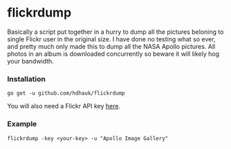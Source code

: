# flickrdump

Basically a script put together in a hurry to dump all the pictures beloning to single Flickr user in the original size. I have done no testing what so ever, and pretty much only made this to dump all the NASA Apollo pictures. All photos in an album is downloaded concurrently so beware it will likely hog your bandwidth.

### Installation
```
go get -u github.com/hdhauk/flickrdump
```
You will also need a Flickr API key [here](https://www.flickr.com/services/api/misc.api_keys.html).

### Example
```
flickrdump -key <your-key> -u "Apollo Image Gallery"
```
